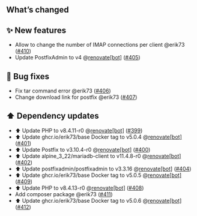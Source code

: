 ## What’s changed

## ✨ New features

- Allow to change the number of IMAP connections per client @erik73 ([#410](https://github.com/erik73/addon-mail/pull/410))
- Update PostfixAdmin to v4 @[renovate[bot]](https://github.com/apps/renovate) ([#405](https://github.com/erik73/addon-mail/pull/405))

## 🐛 Bug fixes

- Fix tar command error @erik73 ([#406](https://github.com/erik73/addon-mail/pull/406))
- Change download link for postfix @erik73 ([#407](https://github.com/erik73/addon-mail/pull/407))

## ⬆️ Dependency updates

- ⬆️ Update PHP to v8.4.11-r0 @[renovate[bot]](https://github.com/apps/renovate) ([#399](https://github.com/erik73/addon-mail/pull/399))
- ⬆️ Update ghcr.io/erik73/base Docker tag to v5.0.4 @[renovate[bot]](https://github.com/apps/renovate) ([#401](https://github.com/erik73/addon-mail/pull/401))
- ⬆️ Update Postfix to v3.10.4-r0 @[renovate[bot]](https://github.com/apps/renovate) ([#400](https://github.com/erik73/addon-mail/pull/400))
- ⬆️ Update alpine_3_22/mariadb-client to v11.4.8-r0 @[renovate[bot]](https://github.com/apps/renovate) ([#402](https://github.com/erik73/addon-mail/pull/402))
- ⬆️ Update postfixadmin/postfixadmin to v3.3.16 @[renovate[bot]](https://github.com/apps/renovate) ([#404](https://github.com/erik73/addon-mail/pull/404))
- ⬆️ Update ghcr.io/erik73/base Docker tag to v5.0.5 @[renovate[bot]](https://github.com/apps/renovate) ([#409](https://github.com/erik73/addon-mail/pull/409))
- ⬆️ Update PHP to v8.4.13-r0 @[renovate[bot]](https://github.com/apps/renovate) ([#408](https://github.com/erik73/addon-mail/pull/408))
- Add composer package @erik73 ([#411](https://github.com/erik73/addon-mail/pull/411))
- ⬆️ Update ghcr.io/erik73/base Docker tag to v5.0.6 @[renovate[bot]](https://github.com/apps/renovate) ([#412](https://github.com/erik73/addon-mail/pull/412))
